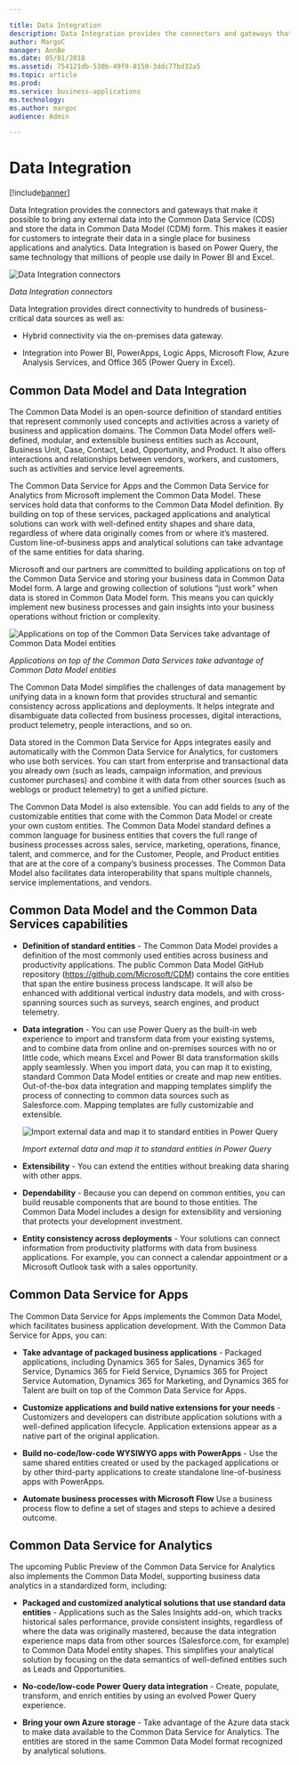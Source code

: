 ```yaml
---

title: Data Integration
description: Data Integration provides the connectors and gateways that make it possible to bring any external data into the Common Data Service (CDS) and store the data in Common Data Model (CDM) form.
author: MargoC
manager: AnnBe
ms.date: 05/01/2018
ms.assetid: 754121db-530b-49f9-8150-3ddc77bd32a5
ms.topic: article
ms.prod: 
ms.service: business-applications
ms.technology: 
ms.author: margoc
audience: Admin

---
```


# Data Integration

[!include[banner](../../includes/banner.md)]

Data Integration provides the connectors and gateways that make it possible to
bring any external data into the Common Data Service (CDS) and store the data in
Common Data Model (CDM) form. This makes it easier for customers to integrate
their data in a single place for business applications and analytics. Data
Integration is based on Power Query, the same technology that millions of people
use daily in Power BI and Excel.

![Data Integration connectors](media/data-integration-1.png "Data Integration connectors")

*Data Integration connectors*

Data Integration provides direct connectivity to hundreds of business-critical
data sources as well as:

-   Hybrid connectivity via the on-premises data gateway.

-   Integration into Power BI, PowerApps, Logic Apps, Microsoft Flow, Azure
    Analysis Services, and Office 365 (Power Query in Excel).

## Common Data Model and Data Integration

The Common Data Model is an open-source definition of standard entities that
represent commonly used concepts and activities across a variety of business and
application domains. The Common Data Model offers well-defined, modular, and
extensible business entities such as Account, Business Unit, Case, Contact,
Lead, Opportunity, and Product. It also offers interactions and relationships
between vendors, workers, and customers, such as activities and service level
agreements.

The Common Data Service for Apps and the Common Data Service for Analytics from
Microsoft implement the Common Data Model. These services hold data that
conforms to the Common Data Model definition. By building on top of these
services, packaged applications and analytical solutions can work with
well-defined entity shapes and share data, regardless of where data originally
comes from or where it’s mastered. Custom line-of-business apps and analytical
solutions can take advantage of the same entities for data sharing.

Microsoft and our partners are committed to building applications on top of the
Common Data Service and storing your business data in Common Data Model form. A
large and growing collection of solutions “just work” when data is stored in
Common Data Model form. This means you can quickly implement new business
processes and gain insights into your business operations without friction or
complexity.

![Applications on top of the Common Data Services take advantage of Common Data Model entities](media/common-data-model-data-integration-1.png "Applications on top of the Common Data Services take advantage of Common Data Model entities")

*Applications on top of the Common Data Services take advantage of Common Data
Model entities*

The Common Data Model simplifies the challenges of data management by unifying
data in a known form that provides structural and semantic consistency across
applications and deployments. It helps integrate and disambiguate data collected
from business processes, digital interactions, product telemetry, people
interactions, and so on.

Data stored in the Common Data Service for Apps integrates easily and
automatically with the Common Data Service for Analytics, for customers who use
both services. You can start from enterprise and transactional data you already
own (such as leads, campaign information, and previous customer purchases) and
combine it with data from other sources (such as weblogs or product telemetry)
to get a unified picture.

The Common Data Model is also extensible. You can add fields to any of the
customizable entities that come with the Common Data Model or create your own
custom entities. The Common Data Model standard defines a common language for
business entities that covers the full range of business processes across sales,
service, marketing, operations, finance, talent, and commerce, and for the
Customer, People, and Product entities that are at the core of a company’s
business processes. The Common Data Model also facilitates data interoperability
that spans multiple channels, service implementations, and vendors.

## Common Data Model and the Common Data Services capabilities

-   **Definition of standard entities** - The Common Data Model provides a
    definition of the most commonly used entities across business and
    productivity applications. The public Common Data Model GitHub repository
    (<https://github.com/Microsoft/CDM>) contains the core entities that span
    the entire business process landscape. It will also be enhanced with
    additional vertical industry data models, and with cross-spanning sources
    such as surveys, search engines, and product telemetry.
-   **Data integration** - You can use Power Query as the built-in web experience
    to import and transform data from your existing systems, and to combine data
    from online and on-premises sources with no or little code, which means
    Excel and Power BI data transformation skills apply seamlessly. When you
    import data, you can map it to existing, standard Common Data Model entities
    or create and map new entities. Out-of-the-box data integration and mapping
    templates simplify the process of connecting to common data sources such as
    Salesforce.com. Mapping templates are fully customizable and extensible.

    ![Import external data and map it to standard entities in Power Query](media/common-data-model-data-integration-2.PNG "Import external data and map it to standard entities in Power Query")

    *Import external data and map it to standard entities in Power Query*

-   **Extensibility** - You can extend the entities without breaking data sharing
    with other apps.

-   **Dependability** - Because you can depend on common entities, you can build
    reusable components that are bound to those entities. The Common Data Model
    includes a design for extensibility and versioning that protects your
    development investment.

-   **Entity consistency across deployments** - Your solutions can connect
    information from productivity platforms with data from business
    applications. For example, you can connect a calendar appointment or a
    Microsoft Outlook task with a sales opportunity.

## Common Data Service for Apps
The Common Data Service for Apps implements the Common Data Model, which
facilitates business application development. With the Common Data Service for
Apps, you can:

-   **Take advantage of packaged business applications** - Packaged applications,
    including Dynamics 365 for Sales, Dynamics 365 for Service, Dynamics 365 for
    Field Service, Dynamics 365 for Project Service Automation, Dynamics 365 for
    Marketing, and Dynamics 365 for Talent are built on top of the Common Data
    Service for Apps.

-   **Customize applications and build native extensions for your needs** - 
    Customizers and developers can distribute application solutions with a
    well-defined application lifecycle. Application extensions appear as a
    native part of the original application.

-   **Build no-code/low-code WYSIWYG apps with PowerApps** - Use the same shared
    entities created or used by the packaged applications or by other
    third-party applications to create standalone line-of-business apps with
    PowerApps.

-   **Automate business processes with Microsoft Flow** Use a business process
    flow to define a set of stages and steps to achieve a desired outcome.

## Common Data Service for Analytics

The upcoming Public Preview of the Common Data Service for Analytics also
implements the Common Data Model, supporting business data analytics in a
standardized form, including:

-   **Packaged and customized analytical solutions that use standard data
    entities** -  Applications such as the Sales Insights add-on, which tracks
    historical sales performance, provide consistent insights, regardless of
    where the data was originally mastered, because the data integration
    experience maps data from other sources (Salesforce.com, for example) to
    Common Data Model entity shapes. This simplifies your analytical solution by
    focusing on the data semantics of well-defined entities such as Leads and
    Opportunities.

-   **No-code/low-code Power Query data integration** - Create, populate,
    transform, and enrich entities by using an evolved Power Query experience.

-   **Bring your own Azure storage** - Take advantage of the Azure data stack to
    make data available to the Common Data Service for Analytics. The entities
    are stored in the same Common Data Model format recognized by analytical
    solutions.
